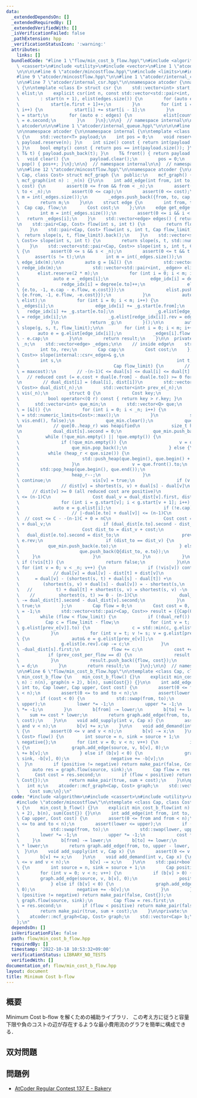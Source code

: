 ```yaml
---
data:
  _extendedDependsOn: []
  _extendedRequiredBy: []
  _extendedVerifiedWith: []
  _isVerificationFailed: false
  _pathExtension: hpp
  _verificationStatusIcon: ':warning:'
  attributes:
    links: []
  bundledCode: "#line 1 \"flow/min_cost_b_flow.hpp\"\n#include <algorithm>\n#include\
    \ <cassert>\n#include <utility>\n#include <vector>\n#line 1 \"atcoder/mincostflow.hpp\"\
    \n\n\n\n#line 6 \"atcoder/mincostflow.hpp\"\n#include <limits>\n#include <queue>\n\
    #line 9 \"atcoder/mincostflow.hpp\"\n\n#line 1 \"atcoder/internal_csr.hpp\"\n\n\
    \n\n#line 7 \"atcoder/internal_csr.hpp\"\n\nnamespace atcoder {\nnamespace internal\
    \ {\n\ntemplate <class E> struct csr {\n    std::vector<int> start;\n    std::vector<E>\
    \ elist;\n    explicit csr(int n, const std::vector<std::pair<int, E>>& edges)\n\
    \        : start(n + 1), elist(edges.size()) {\n        for (auto e : edges) {\n\
    \            start[e.first + 1]++;\n        }\n        for (int i = 1; i <= n;\
    \ i++) {\n            start[i] += start[i - 1];\n        }\n        auto counter\
    \ = start;\n        for (auto e : edges) {\n            elist[counter[e.first]++]\
    \ = e.second;\n        }\n    }\n};\n\n}  // namespace internal\n\n}  // namespace\
    \ atcoder\n\n\n#line 1 \"atcoder/internal_queue.hpp\"\n\n\n\n#line 5 \"atcoder/internal_queue.hpp\"\
    \n\nnamespace atcoder {\n\nnamespace internal {\n\ntemplate <class T> struct simple_queue\
    \ {\n    std::vector<T> payload;\n    int pos = 0;\n    void reserve(int n) {\
    \ payload.reserve(n); }\n    int size() const { return int(payload.size()) - pos;\
    \ }\n    bool empty() const { return pos == int(payload.size()); }\n    void push(const\
    \ T& t) { payload.push_back(t); }\n    T& front() { return payload[pos]; }\n \
    \   void clear() {\n        payload.clear();\n        pos = 0;\n    }\n    void\
    \ pop() { pos++; }\n};\n\n}  // namespace internal\n\n}  // namespace atcoder\n\
    \n\n#line 12 \"atcoder/mincostflow.hpp\"\n\nnamespace atcoder {\n\ntemplate <class\
    \ Cap, class Cost> struct mcf_graph {\n  public:\n    mcf_graph() {}\n    explicit\
    \ mcf_graph(int n) : _n(n) {}\n\n    int add_edge(int from, int to, Cap cap, Cost\
    \ cost) {\n        assert(0 <= from && from < _n);\n        assert(0 <= to &&\
    \ to < _n);\n        assert(0 <= cap);\n        assert(0 <= cost);\n        int\
    \ m = int(_edges.size());\n        _edges.push_back({from, to, cap, 0, cost});\n\
    \        return m;\n    }\n\n    struct edge {\n        int from, to;\n      \
    \  Cap cap, flow;\n        Cost cost;\n    };\n\n    edge get_edge(int i) {\n\
    \        int m = int(_edges.size());\n        assert(0 <= i && i < m);\n     \
    \   return _edges[i];\n    }\n    std::vector<edge> edges() { return _edges; }\n\
    \n    std::pair<Cap, Cost> flow(int s, int t) {\n        return flow(s, t, std::numeric_limits<Cap>::max());\n\
    \    }\n    std::pair<Cap, Cost> flow(int s, int t, Cap flow_limit) {\n      \
    \  return slope(s, t, flow_limit).back();\n    }\n    std::vector<std::pair<Cap,\
    \ Cost>> slope(int s, int t) {\n        return slope(s, t, std::numeric_limits<Cap>::max());\n\
    \    }\n    std::vector<std::pair<Cap, Cost>> slope(int s, int t, Cap flow_limit)\
    \ {\n        assert(0 <= s && s < _n);\n        assert(0 <= t && t < _n);\n  \
    \      assert(s != t);\n\n        int m = int(_edges.size());\n        std::vector<int>\
    \ edge_idx(m);\n\n        auto g = [&]() {\n            std::vector<int> degree(_n),\
    \ redge_idx(m);\n            std::vector<std::pair<int, _edge>> elist;\n     \
    \       elist.reserve(2 * m);\n            for (int i = 0; i < m; i++) {\n   \
    \             auto e = _edges[i];\n                edge_idx[i] = degree[e.from]++;\n\
    \                redge_idx[i] = degree[e.to]++;\n                elist.push_back({e.from,\
    \ {e.to, -1, e.cap - e.flow, e.cost}});\n                elist.push_back({e.to,\
    \ {e.from, -1, e.flow, -e.cost}});\n            }\n            auto _g = internal::csr<_edge>(_n,\
    \ elist);\n            for (int i = 0; i < m; i++) {\n                auto e =\
    \ _edges[i];\n                edge_idx[i] += _g.start[e.from];\n             \
    \   redge_idx[i] += _g.start[e.to];\n                _g.elist[edge_idx[i]].rev\
    \ = redge_idx[i];\n                _g.elist[redge_idx[i]].rev = edge_idx[i];\n\
    \            }\n            return _g;\n        }();\n\n        auto result =\
    \ slope(g, s, t, flow_limit);\n\n        for (int i = 0; i < m; i++) {\n     \
    \       auto e = g.elist[edge_idx[i]];\n            _edges[i].flow = _edges[i].cap\
    \ - e.cap;\n        }\n\n        return result;\n    }\n\n  private:\n    int\
    \ _n;\n    std::vector<edge> _edges;\n\n    // inside edge\n    struct _edge {\n\
    \        int to, rev;\n        Cap cap;\n        Cost cost;\n    };\n\n    std::vector<std::pair<Cap,\
    \ Cost>> slope(internal::csr<_edge>& g,\n                                    \
    \        int s,\n                                            int t,\n        \
    \                                    Cap flow_limit) {\n        // variants (C\
    \ = maxcost):\n        // -(n-1)C <= dual[s] <= dual[i] <= dual[t] = 0\n     \
    \   // reduced cost (= e.cost + dual[e.from] - dual[e.to]) >= 0 for all edge\n\
    \n        // dual_dist[i] = (dual[i], dist[i])\n        std::vector<std::pair<Cost,\
    \ Cost>> dual_dist(_n);\n        std::vector<int> prev_e(_n);\n        std::vector<bool>\
    \ vis(_n);\n        struct Q {\n            Cost key;\n            int to;\n \
    \           bool operator<(Q r) const { return key > r.key; }\n        };\n  \
    \      std::vector<int> que_min;\n        std::vector<Q> que;\n        auto dual_ref\
    \ = [&]() {\n            for (int i = 0; i < _n; i++) {\n                dual_dist[i].second\
    \ = std::numeric_limits<Cost>::max();\n            }\n            std::fill(vis.begin(),\
    \ vis.end(), false);\n            que_min.clear();\n            que.clear();\n\
    \n            // que[0..heap_r) was heapified\n            size_t heap_r = 0;\n\
    \n            dual_dist[s].second = 0;\n            que_min.push_back(s);\n  \
    \          while (!que_min.empty() || !que.empty()) {\n                int v;\n\
    \                if (!que_min.empty()) {\n                    v = que_min.back();\n\
    \                    que_min.pop_back();\n                } else {\n         \
    \           while (heap_r < que.size()) {\n                        heap_r++;\n\
    \                        std::push_heap(que.begin(), que.begin() + heap_r);\n\
    \                    }\n                    v = que.front().to;\n            \
    \        std::pop_heap(que.begin(), que.end());\n                    que.pop_back();\n\
    \                    heap_r--;\n                }\n                if (vis[v])\
    \ continue;\n                vis[v] = true;\n                if (v == t) break;\n\
    \                // dist[v] = shortest(s, v) + dual[s] - dual[v]\n           \
    \     // dist[v] >= 0 (all reduced cost are positive)\n                // dist[v]\
    \ <= (n-1)C\n                Cost dual_v = dual_dist[v].first, dist_v = dual_dist[v].second;\n\
    \                for (int i = g.start[v]; i < g.start[v + 1]; i++) {\n       \
    \             auto e = g.elist[i];\n                    if (!e.cap) continue;\n\
    \                    // |-dual[e.to] + dual[v]| <= (n-1)C\n                  \
    \  // cost <= C - -(n-1)C + 0 = nC\n                    Cost cost = e.cost - dual_dist[e.to].first\
    \ + dual_v;\n                    if (dual_dist[e.to].second - dist_v > cost) {\n\
    \                        Cost dist_to = dist_v + cost;\n                     \
    \   dual_dist[e.to].second = dist_to;\n                        prev_e[e.to] =\
    \ e.rev;\n                        if (dist_to == dist_v) {\n                 \
    \           que_min.push_back(e.to);\n                        } else {\n     \
    \                       que.push_back(Q{dist_to, e.to});\n                   \
    \     }\n                    }\n                }\n            }\n           \
    \ if (!vis[t]) {\n                return false;\n            }\n\n           \
    \ for (int v = 0; v < _n; v++) {\n                if (!vis[v]) continue;\n   \
    \             // dual[v] = dual[v] - dist[t] + dist[v]\n                //   \
    \      = dual[v] - (shortest(s, t) + dual[s] - dual[t]) +\n                //\
    \         (shortest(s, v) + dual[s] - dual[v]) = - shortest(s,\n             \
    \   //         t) + dual[t] + shortest(s, v) = shortest(s, v) -\n            \
    \    //         shortest(s, t) >= 0 - (n-1)C\n                dual_dist[v].first\
    \ -= dual_dist[t].second - dual_dist[v].second;\n            }\n            return\
    \ true;\n        };\n        Cap flow = 0;\n        Cost cost = 0, prev_cost_per_flow\
    \ = -1;\n        std::vector<std::pair<Cap, Cost>> result = {{Cap(0), Cost(0)}};\n\
    \        while (flow < flow_limit) {\n            if (!dual_ref()) break;\n  \
    \          Cap c = flow_limit - flow;\n            for (int v = t; v != s; v =\
    \ g.elist[prev_e[v]].to) {\n                c = std::min(c, g.elist[g.elist[prev_e[v]].rev].cap);\n\
    \            }\n            for (int v = t; v != s; v = g.elist[prev_e[v]].to)\
    \ {\n                auto& e = g.elist[prev_e[v]];\n                e.cap += c;\n\
    \                g.elist[e.rev].cap -= c;\n            }\n            Cost d =\
    \ -dual_dist[s].first;\n            flow += c;\n            cost += c * d;\n \
    \           if (prev_cost_per_flow == d) {\n                result.pop_back();\n\
    \            }\n            result.push_back({flow, cost});\n            prev_cost_per_flow\
    \ = d;\n        }\n        return result;\n    }\n};\n\n}  // namespace atcoder\n\
    \n\n#line 6 \"flow/min_cost_b_flow.hpp\"\n\ntemplate <class Cap, class Cost> struct\
    \ min_cost_b_flow {\n    min_cost_b_flow() {}\n    explicit min_cost_b_flow(int\
    \ n) : n(n), graph(n + 2), b(n), sum(Cost{}) {}\n\n    int add_edge(int from,\
    \ int to, Cap lower, Cap upper, Cost cost) {\n        assert(0 <= from and from\
    \ < n);\n        assert(0 <= to and to < n);\n        assert(lower <= upper);\n\
    \        if (cost < 0) {\n            std::swap(from, to);\n            std::swap(lower,\
    \ upper);\n            lower *= -1;\n            upper *= -1;\n            cost\
    \ *= -1;\n        }\n        b[from] -= lower;\n        b[to] += lower;\n    \
    \    sum += cost * lower;\n        return graph.add_edge(from, to, upper - lower,\
    \ cost);\n    }\n\n    void add_supply(int v, Cap x) {\n        assert(0 <= v\
    \ and v < n);\n        b[v] += x;\n    }\n\n    void add_demand(int v, Cap x)\
    \ {\n        assert(0 <= v and v < n);\n        b[v] -= x;\n    }\n\n    std::pair<bool,\
    \ Cost> flow() {\n        int source = n, sink = source + 1;\n        Cap positive{},\
    \ negative{};\n        for (int v = 0; v < n; v++) {\n            if (b[v] > 0)\
    \ {\n                graph.add_edge(source, v, b[v], 0);\n                positive\
    \ += b[v];\n            } else if (b[v] < 0) {\n                graph.add_edge(v,\
    \ sink, -b[v], 0);\n                negative += -b[v];\n            }\n      \
    \  }\n        if (positive != negative) return make_pair(false, Cost{});\n   \
    \     auto res = graph.flow(source, sink);\n        Cap flow = res.first;\n  \
    \      Cost cost = res.second;\n        if (flow < positive) return make_pair(false,\
    \ Cost{});\n        return make_pair(true, sum + cost);\n    }\n\nprivate:\n \
    \   int n;\n    atcoder::mcf_graph<Cap, Cost> graph;\n    std::vector<Cap> b;\n\
    \    Cost sum;\n};\n"
  code: "#include <algorithm>\n#include <cassert>\n#include <utility>\n#include <vector>\n\
    #include \"atcoder/mincostflow\"\n\ntemplate <class Cap, class Cost> struct min_cost_b_flow\
    \ {\n    min_cost_b_flow() {}\n    explicit min_cost_b_flow(int n) : n(n), graph(n\
    \ + 2), b(n), sum(Cost{}) {}\n\n    int add_edge(int from, int to, Cap lower,\
    \ Cap upper, Cost cost) {\n        assert(0 <= from and from < n);\n        assert(0\
    \ <= to and to < n);\n        assert(lower <= upper);\n        if (cost < 0) {\n\
    \            std::swap(from, to);\n            std::swap(lower, upper);\n    \
    \        lower *= -1;\n            upper *= -1;\n            cost *= -1;\n   \
    \     }\n        b[from] -= lower;\n        b[to] += lower;\n        sum += cost\
    \ * lower;\n        return graph.add_edge(from, to, upper - lower, cost);\n  \
    \  }\n\n    void add_supply(int v, Cap x) {\n        assert(0 <= v and v < n);\n\
    \        b[v] += x;\n    }\n\n    void add_demand(int v, Cap x) {\n        assert(0\
    \ <= v and v < n);\n        b[v] -= x;\n    }\n\n    std::pair<bool, Cost> flow()\
    \ {\n        int source = n, sink = source + 1;\n        Cap positive{}, negative{};\n\
    \        for (int v = 0; v < n; v++) {\n            if (b[v] > 0) {\n        \
    \        graph.add_edge(source, v, b[v], 0);\n                positive += b[v];\n\
    \            } else if (b[v] < 0) {\n                graph.add_edge(v, sink, -b[v],\
    \ 0);\n                negative += -b[v];\n            }\n        }\n        if\
    \ (positive != negative) return make_pair(false, Cost{});\n        auto res =\
    \ graph.flow(source, sink);\n        Cap flow = res.first;\n        Cost cost\
    \ = res.second;\n        if (flow < positive) return make_pair(false, Cost{});\n\
    \        return make_pair(true, sum + cost);\n    }\n\nprivate:\n    int n;\n\
    \    atcoder::mcf_graph<Cap, Cost> graph;\n    std::vector<Cap> b;\n    Cost sum;\n\
    };\n"
  dependsOn: []
  isVerificationFile: false
  path: flow/min_cost_b_flow.hpp
  requiredBy: []
  timestamp: '2022-10-18 10:53:32+09:00'
  verificationStatus: LIBRARY_NO_TESTS
  verifiedWith: []
documentation_of: flow/min_cost_b_flow.hpp
layout: document
title: Minimum Cost b-flow
---
```


## 概要
Minimum Cost b-flow を解くための補助ライブラリ．
この考え方に従うと容量下限や負のコストの辺が存在するような最小費用流のグラフを簡単に構成できる．

## 双対問題

## 問題例
- [AtCoder Regular Contest 137 E - Bakery](https://atcoder.jp/contests/arc137/tasks/arc137_e)